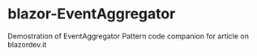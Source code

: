 # blazor-EventAggregator
Demostration of EventAggregator Pattern code companion for article on blazordev.it
